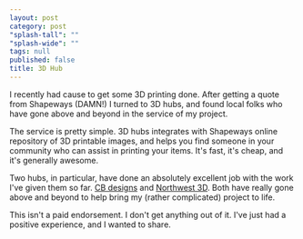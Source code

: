 ```yaml
---
layout: post
category: post
"splash-tall": ""
"splash-wide": ""
tags: null
published: false
title: 3D Hub
---
```


I recently had cause to get some 3D printing done. After getting a quote from Shapeways (DAMN!) I turned to 3D hubs, and found local folks who have gone above and beyond in the service of my project. 

The service is pretty simple. 3D hubs integrates with Shapeways online repository of 3D printable images, and helps you find someone in your community who can assist in printing your items. It's fast, it's cheap, and it's generally awesome. 

Two hubs, in particular, have done an absolutely excellent job with the work I've given them so far. [CB designs](https://www.3dhubs.com/atlanta/hubs/cb-designs) and [Northwest 3D](https://www.3dhubs.com/atlanta/hubs/northwest-3d). Both have really gone above and beyond to help bring my (rather complicated) project to life. 

This isn't a paid endorsement. I don't get anything out of it. I've just had a positive experience, and I wanted to share. 

